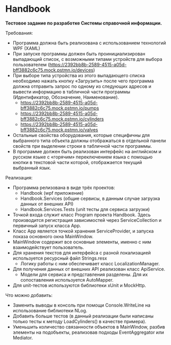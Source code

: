 # Handbook

**Тестовое задание по разработке Системы справочной информации.**

Требования:

- Программа должна быть реализована с использованием технологий WPF (XAML)
- При запуске программы должен быть проинициализирован выпадающий список, с возможными типами устройств для выбора пользователем (https://2392bb8b-2589-4515-a05d-bff3882c6c75.mock.pstmn.io/devices)
- При выборе типа устройства из этого выпадающего списка необходимо нажать кнопку «Загрузить» после чего программа должна отправить запрос по одному из
следующих адресов и вывести информацию в табличной части программы (Идентификатор, Обозначение, Наименование).
  - https://2392bb8b-2589-4515-a05d-bff3882c6c75.mock.pstmn.io/pumps
  - https://2392bb8b-2589-4515-a05d-bff3882c6c75.mock.pstmn.io/cylinders
  - https://2392bb8b-2589-4515-a05d-bff3882c6c75.mock.pstmn.io/valves
- Остальные свойства оборудования, которые специфичны для выбранного типа объекта должны отображаться в отдельной панели свойств при
выделении строки в табличной части программы.
- В программе должен быть реализован интерфейс на английском и русском языке с «горячим» переключением языка с помощью кнопки в текстовой
части которой, отображается текущий выбранный язык.

Реализация:
- Программа релизована в виде трёх проектов:
  - Handbook (wpf приложение)
  - Handbook.Services (общие сервисы, в данным случае загрузка данных от внешних API)
  - Handbook.Services.Tests (unit тесты для сервиса загрузки)
- Точкой входа служит класс Program проекта Handbook. Здесь производится регистрация зависимостей через ServiceCollection и первичный запуск класса App.
- Класс App является точкой хранения ServiceProvider, и запуска показа основного окна MainWindow.
- MainWindow содержит все основные элементы, именно с ним взаимодействует пользователь.
- Для хранения текстов для интерфейса с разной локализацией используется ресурсный файл Strings.resx
  - Логику работы с ним обеспечивает класс LocalizationManager.
- Для получения данных от внешних API реализован класс ApiService.
  - Модели для сервиса и представления разделены. Для их сопоставления используется AutoMapper.
- Для unit-тестов используются библиотеки xUnit и MockHttp.

Что можно добавить:
- Заменить выводы в консоль при помощи Console.WriteLine на использование библиотеки NLog.
- Добавить больше тестов (в данный реализации были написаны только тесты к методу LoadCylinders() в качестве примера).
- Уменьшить количество связанности объектов в MainWindow, разбив элементы на подобъекты, реализовав подходы EventAggregator или Mediator.
